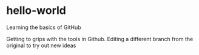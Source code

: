 # hello-world
Learning the basics of GitHub

Getting to grips with the tools in Github.
Editing a different branch from the original to try out new ideas
